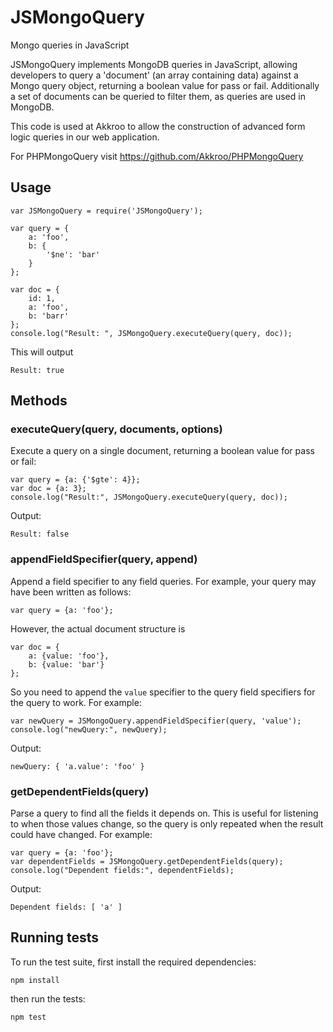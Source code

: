 # JSMongoQuery

Mongo queries in JavaScript

JSMongoQuery implements MongoDB queries in JavaScript, allowing developers to query a 'document' (an array containing data) against a Mongo query object, returning a boolean value for pass or fail.  Additionally a set of documents can be queried to filter them, as queries are used in MongoDB.

This code is used at Akkroo to allow the construction of advanced form logic queries in our web application.

For PHPMongoQuery visit https://github.com/Akkroo/PHPMongoQuery

## Usage

```
var JSMongoQuery = require('JSMongoQuery');

var query = {
	a: 'foo',
	b: {
		'$ne': 'bar'
	}
};

var doc = {
	id: 1,
	a: 'foo',
	b: 'barr'
};
console.log("Result: ", JSMongoQuery.executeQuery(query, doc));
```

This will output

```
Result: true
```

## Methods

### executeQuery(query, documents, options)

Execute a query on a single document, returning a boolean value for pass or fail:

```
var query = {a: {'$gte': 4}};
var doc = {a: 3};
console.log("Result:", JSMongoQuery.executeQuery(query, doc));
```

Output:

```
Result: false
```

### appendFieldSpecifier(query, append)

Append a field specifier to any field queries. For example, your query may have been written as follows:

```
var query = {a: 'foo'};
```

However, the actual document structure is

```
var doc = {
	a: {value: 'foo'},
	b: {value: 'bar'}
};
```

So you need to append the `value` specifier to the query field specifiers for the query to work. For example:

```
var newQuery = JSMongoQuery.appendFieldSpecifier(query, 'value');
console.log("newQuery:", newQuery);
```

Output:

```
newQuery: { 'a.value': 'foo' }
```

### getDependentFields(query)

Parse a query to find all the fields it depends on. This is useful for listening to when those values change, so the query is only repeated when the result could have changed. For example:

```
var query = {a: 'foo'};
var dependentFields = JSMongoQuery.getDependentFields(query);
console.log("Dependent fields:", dependentFields);
```

Output:

```
Dependent fields: [ 'a' ]
```

## Running tests

To run the test suite, first install the required dependencies:

```
npm install
```

then run the tests:

```
npm test
```